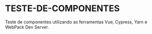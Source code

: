 # TESTE-DE-COMPONENTES

Teste de componentes utilizando as ferramentas Vue, Cypress, Yarn e WebPack Dev Server.
